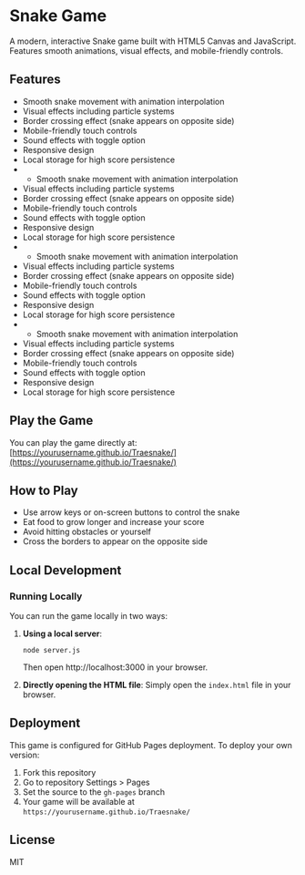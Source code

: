 # Snake Game

A modern, interactive Snake game built with HTML5 Canvas and JavaScript. Features smooth animations, visual effects, and mobile-friendly controls.

## Features

- Smooth snake movement with animation interpolation
- Visual effects including particle systems
- Border crossing effect (snake appears on opposite side)
- Mobile-friendly touch controls
- Sound effects with toggle option
- Responsive design
- Local storage for high score persistence
- - Smooth snake movement with animation interpolation
- Visual effects including particle systems
- Border crossing effect (snake appears on opposite side)
- Mobile-friendly touch controls
- Sound effects with toggle option
- Responsive design
- Local storage for high score persistence
- - Smooth snake movement with animation interpolation
- Visual effects including particle systems
- Border crossing effect (snake appears on opposite side)
- Mobile-friendly touch controls
- Sound effects with toggle option
- Responsive design
- Local storage for high score persistence
- - Smooth snake movement with animation interpolation
- Visual effects including particle systems
- Border crossing effect (snake appears on opposite side)
- Mobile-friendly touch controls
- Sound effects with toggle option
- Responsive design
- Local storage for high score persistence

## Play the Game

You can play the game directly at: [https://yourusername.github.io/Traesnake/](https://yourusername.github.io/Traesnake/)

## How to Play

- Use arrow keys or on-screen buttons to control the snake
- Eat food to grow longer and increase your score
- Avoid hitting obstacles or yourself
- Cross the borders to appear on the opposite side

## Local Development

### Running Locally

You can run the game locally in two ways:

1. **Using a local server**:
   ```
   node server.js
   ```
   Then open http://localhost:3000 in your browser.

2. **Directly opening the HTML file**:
   Simply open the `index.html` file in your browser.

## Deployment

This game is configured for GitHub Pages deployment. To deploy your own version:

1. Fork this repository
2. Go to repository Settings > Pages
3. Set the source to the `gh-pages` branch
4. Your game will be available at `https://yourusername.github.io/Traesnake/`

## License

MIT
